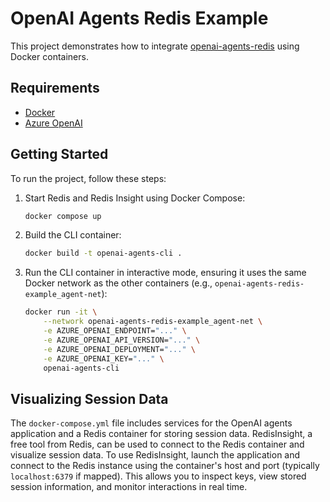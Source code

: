 # OpenAI Agents Redis Example

This project demonstrates how to integrate [openai-agents-redis](https://pypi.org/project/openai-agents-redis/) using Docker containers.

## Requirements

* [Docker](https://docker.io)
* [Azure OpenAI](https://azure.microsoft.com/en-us/products/ai-services/openai-service)

## Getting Started

To run the project, follow these steps:

1. Start Redis and Redis Insight using Docker Compose:
    ```bash
    docker compose up
    ```
2. Build the CLI container:
    ```bash
    docker build -t openai-agents-cli .
    ```
3. Run the CLI container in interactive mode, ensuring it uses the same Docker network as the other containers (e.g., `openai-agents-redis-example_agent-net`):
    ```bash
    docker run -it \
        --network openai-agents-redis-example_agent-net \
        -e AZURE_OPENAI_ENDPOINT="..." \
        -e AZURE_OPENAI_API_VERSION="..." \
        -e AZURE_OPENAI_DEPLOYMENT="..." \
        -e AZURE_OPENAI_KEY="..." \
        openai-agents-cli
    ```

## Visualizing Session Data

The `docker-compose.yml` file includes services for the OpenAI agents application and a Redis container for storing session data. RedisInsight, a free tool from Redis, can be used to connect to the Redis container and visualize session data. To use RedisInsight, launch the application and connect to the Redis instance using the container's host and port (typically `localhost:6379` if mapped). This allows you to inspect keys, view stored session information, and monitor interactions in real time.